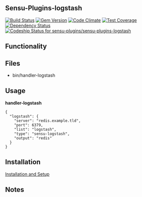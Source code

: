 ## Sensu-Plugins-logstash

[![Build Status](https://travis-ci.org/sensu-plugins/sensu-plugins-logstash.svg?branch=master)](https://travis-ci.org/sensu-plugins/sensu-plugins-logstash)
[![Gem Version](https://badge.fury.io/rb/sensu-plugins-logstash.svg)](http://badge.fury.io/rb/sensu-plugins-logstash)
[![Code Climate](https://codeclimate.com/github/sensu-plugins/sensu-plugins-logstash/badges/gpa.svg)](https://codeclimate.com/github/sensu-plugins/sensu-plugins-logstash)
[![Test Coverage](https://codeclimate.com/github/sensu-plugins/sensu-plugins-logstash/badges/coverage.svg)](https://codeclimate.com/github/sensu-plugins/sensu-plugins-logstash)
[![Dependency Status](https://gemnasium.com/sensu-plugins/sensu-plugins-logstash.svg)](https://gemnasium.com/sensu-plugins/sensu-plugins-logstash)
[ ![Codeship Status for sensu-plugins/sensu-plugins-logstash](https://codeship.com/projects/a27fccf0-db96-0132-cb23-0eed4ec53b27/status?branch=master)](https://codeship.com/projects/79668)

## Functionality

## Files
 * bin/handler-logstash

## Usage

**handler-logstash**
```
{
  "logstash": {
    "server": "redis.example.tld",
    "port": 6379,
    "list": "logstash",
    "type": "sensu-logstash",
    "output": "redis"
  }
}
```
## Installation

[Installation and Setup](https://github.com/sensu-plugins/documentation/blob/master/user_docs/installation_instructions.md)

## Notes
